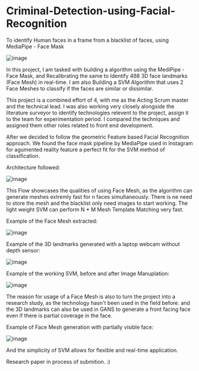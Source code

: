 # Criminal-Detection-using-Facial-Recognition
To identify Human faces in a frame from a blacklist of faces, using MediaPipe - Face Mask

![image](https://user-images.githubusercontent.com/109036254/178157487-4257e20f-018a-4cb1-80b5-9a14226a4600.png)


In this project, I am tasked with building a algorithm using the MediPipe - Face Mask, and Recalibrating the same to Identify 468 3D face landmarks (Face Mesh) in real-time.
I am also Building a SVM Algorithm that uses 2 Face Meshes to classify if the faces are similar or dissimilar.

This project is a combined effort of 4, with me as the Acting Scrum master and the technical lead. I was also working very closely alongside the literature surveyor to identify technologies relevent to the project, assign it to the team for experimentation period. I compared the techniques and assigned them other roles related to front end development.

After we decided to follow the geometric Feature based Facial Recognition approach. We found the face mask pipeline by MediaPipe used in Instagram for agumented reality feature a perfect fit for the SVM method of classification.

Architecture followed:

![image](https://user-images.githubusercontent.com/109036254/178157517-dea474e1-82f2-4499-8e6d-bc48d4ac34ec.png)

This Flow showcases the qualities of using Face Mesh, as the algorithm can generate meshes extremly fast for n faces simultaneously. There is ne need to store the mesh and the blacklist only need images to start working. The light weight SVM can perform N * M Mesh Template Matching very fast.

Example of the Face Mesh extracted:

![image](https://user-images.githubusercontent.com/109036254/178156885-aa22e461-d01a-4868-853c-8c696e280796.png)

Example of the 3D landmarks generated with a laptop webcam without depth sensor:

![image](https://user-images.githubusercontent.com/109036254/178156995-e70e7d1c-c93c-42c0-8dd2-af9bfee3f2a6.png)

Example of the working SVM, before and after Image Manuplation:

![image](https://user-images.githubusercontent.com/109036254/178157094-09a7e46b-b266-446c-823b-507bd9f110f6.png)

The reason for usage of a Face Mesh is also to turn the project into a research study, as the technology hasn't been used in the field before. and the 3D landmarks can also be used in GANS to generate a front facing face even if there is partial coverage in the face.

Example of Face Mesh generation with partially visible face:

![image](https://user-images.githubusercontent.com/109036254/178157388-fddcd415-470e-4603-95c1-c2fff30a16bd.png)

And the simplicity of SVM allows for flexible and real-time application.

Research paper in process of submition. :)

